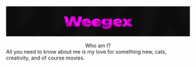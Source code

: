 ![Header](https://github.com/weegex/weegex/blob/main/header.jpg)

<center>Who am I?</center>
All you need to know about me is my love for something new, cats, creativity, and of course movies.
